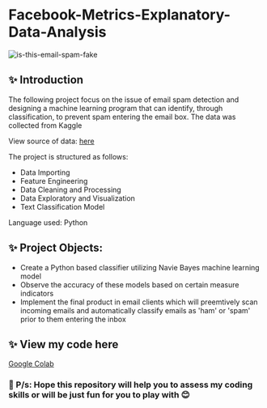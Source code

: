 # Facebook-Metrics-Explanatory-Data-Analysis

![is-this-email-spam-fake](https://user-images.githubusercontent.com/102011433/190557992-5a493a46-6880-4c85-b124-0020fe116fd0.png)

## ✨ Introduction

The following project focus on the issue of email spam detection and designing a machine learning program that can identify, through classification, to prevent spam entering the email box. The data was collected from Kaggle

View source of data: [here](https://www.kaggle.com/datasets/team-ai/spam-text-message-classification)

The project is structured as follows:

- Data Importing
- Feature Engineering
- Data Cleaning and Processing
- Data Exploratory and Visualization
- Text Classification Model

Language used: Python

## ✨ Project Objects:
- Create a Python based classifier utilizing Navie Bayes machine learning model
- Observe the accuracy of these models based on certain measure indicators
- Implement the final product in email clients which will preemtively scan incoming emails and automatically classify emails as 'ham' or 'spam' prior to them entering the inbox

## ✨ View my code here

[Google Colab](https://colab.research.google.com/drive/16tJfmk2CsWIbkxxHzcCU3tgv1ChsvFeO?usp=sharing)

### 🌻 P/s: Hope this repository will help you to assess my coding skills or will be just fun for you to play with 😊


